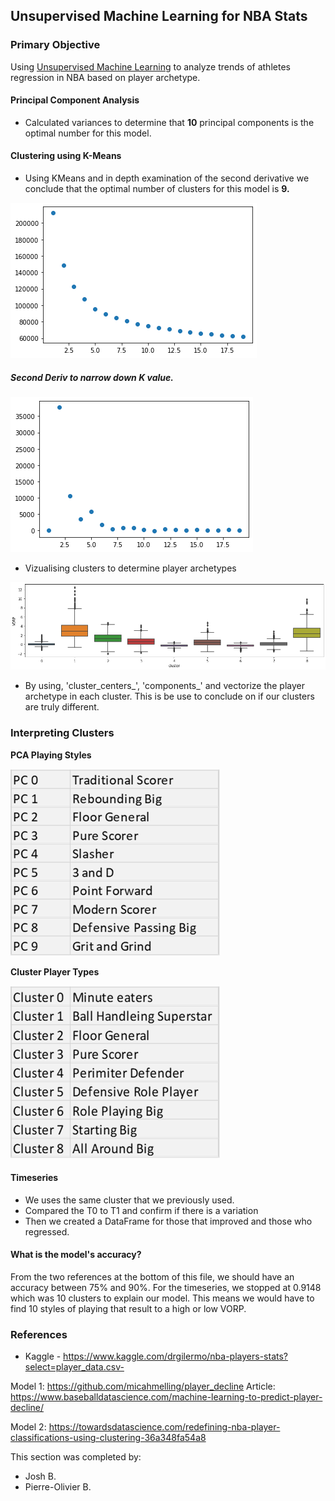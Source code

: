 ## Unsupervised Machine Learning for NBA Stats

### Primary Objective

Using [Unsupervised Machine Learning](NBA_PCA.ipynb) to analyze trends of athletes regression in NBA based on player archetype.

#### Principal Component Analysis

- Calculated variances to determine that **10** principal components is the optimal number for this model. 

#### Clustering using K-Means

- Using KMeans and in depth examination of the second derivative we conclude that the optimal number of clusters for this model is **9.**

<img src="Resources/kmeans.png"/>

##### Second Deriv to narrow down K value.

<img src="Resources/second_deriv.png"/>

- Vizualising clusters to determine player archetypes

<img src="Resources/vorp_clusters.png"/>

- By using, 'cluster_centers\_', 'components\_' and vectorize the player archetype in each cluster. This is be use to conclude on if our clusters are truly different.

### Interpreting Clusters

**PCA Playing Styles**

<img src="Resources/pca_playing_styles.png"/>

**Cluster Player Types**

<img src="Resources/cluster_player_types.png"/>

#### Timeseries

- We uses the same cluster that we previously used.
- Compared the T0 to T1 and confirm if there is a variation
- Then we created a DataFrame for those that improved and those who regressed.

#### What is the model's accuracy?

From the two references at the bottom of this file, we should have an accuracy between 75% and 90%. For the timeseries, we stopped at 0.9148 which was 10 clusters to explain our model. This means we would have to find 10 styles of playing that result to a high or low VORP.


### References

- Kaggle - https://www.kaggle.com/drgilermo/nba-players-stats?select=player_data.csv-

Model 1: https://github.com/micahmelling/player_decline
Article: https://www.baseballdatascience.com/machine-learning-to-predict-player-decline/

Model 2: https://towardsdatascience.com/redefining-nba-player-classifications-using-clustering-36a348fa54a8

This section was completed by:

- Josh B.
- Pierre-Olivier B.

